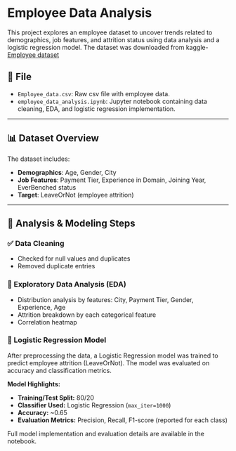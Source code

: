 # Employee Data Analysis

This project explores an employee dataset to uncover trends related to demographics, job features, and attrition status using data analysis and a logistic regression model. The dataset was downloaded from kaggle- [Employee dataset](https://www.kaggle.com/datasets/tawfikelmetwally/employee-dataset/data)

## 📁 File

- `Employee_data.csv`: Raw csv file with employee data.
- `employee_data_analysis.ipynb`: Jupyter notebook containing data cleaning, EDA, and logistic regression implementation.

---

## 📊 Dataset Overview

The dataset includes:
- **Demographics**: Age, Gender, City
- **Job Features**: Payment Tier, Experience in Domain, Joining Year, EverBenched status
- **Target**: LeaveOrNot (employee attrition)

---

## 🧪 Analysis & Modeling Steps

### ✅ Data Cleaning
- Checked for null values and duplicates
- Removed duplicate entries

### 📌 Exploratory Data Analysis (EDA)
- Distribution analysis by features: City, Payment Tier, Gender, Experience, Age
- Attrition breakdown by each categorical feature
- Correlation heatmap

### 🤖 Logistic Regression Model

After preprocessing the data, a Logistic Regression model was trained to predict employee attrition (LeaveOrNot). The model was evaluated on accuracy and classification metrics.

**Model Highlights:**
- **Training/Test Split:** 80/20
- **Classifier Used:** Logistic Regression (`max_iter=1000`)
- **Accuracy:** ~0.65
- **Evaluation Metrics:** Precision, Recall, F1-score (reported for each class)

Full model implementation and evaluation details are available in the notebook.
